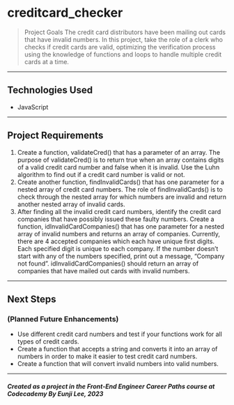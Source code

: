 # creditcard_checker
> Project Goals
The credit card distributors have been mailing out cards that have invalid numbers. In this project, take the role of a clerk who checks if credit cards are valid, optimizing the verification process using the knowledge of functions and loops to handle multiple credit cards at a time. 


---

## Technologies Used

- JavaScript

---

## Project Requirements

  1. Create a function, validateCred() that has a parameter of an array. The purpose of validateCred() is to return true when an array contains digits of a valid credit card number and false when it is invalid. Use the Luhn algorithm to find out if a credit card number is valid or not.
  2. Create another function, findInvalidCards() that has one parameter for a nested array of credit card numbers. The role of findInvalidCards() is to check through the nested array for which numbers are invalid and return another nested array of invalid cards.
  3. After finding all the invalid credit card numbers, identify the credit card companies that have possibly issued these faulty numbers. Create a function, idInvalidCardCompanies() that has one parameter for a nested array of invalid numbers and returns an array of companies.
Currently, there are 4 accepted companies which each have unique first digits. Each specified digit is unique to each company.
If the number doesn’t start with any of the numbers specified, print out a message, “Company not found”.
idInvalidCardCompanies() should return an array of companies that have mailed out cards with invalid numbers. 

---

## Next Steps

### (Planned Future Enhancements)

- Use different credit card numbers and test if your functions work for all types of credit cards.
- Create a function that accepts a string and converts it into an array of numbers in order to make it easier to test credit card numbers.
- Create a function that will convert invalid numbers into valid numbers.

---

##### Created as a project in the Front-End Engineer Career Paths course at Codecademy By Eunji Lee, 2023
 

